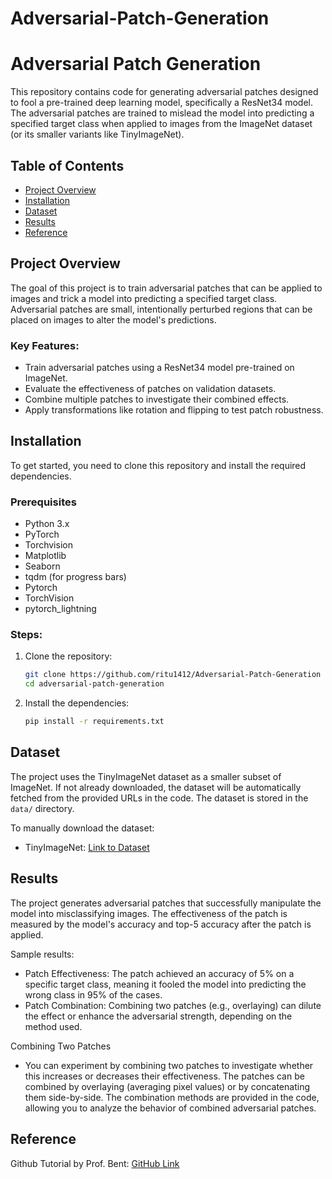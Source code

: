 # Adversarial-Patch-Generation

# Adversarial Patch Generation

This repository contains code for generating adversarial patches designed to fool a pre-trained deep learning model, specifically a ResNet34 model. The adversarial patches are trained to mislead the model into predicting a specified target class when applied to images from the ImageNet dataset (or its smaller variants like TinyImageNet).

## Table of Contents
- [Project Overview](#project-overview)
- [Installation](#installation)
- [Dataset](#dataset)
- [Results](#results)
- [Reference](#reference)

## Project Overview

The goal of this project is to train adversarial patches that can be applied to images and trick a model into predicting a specified target class. Adversarial patches are small, intentionally perturbed regions that can be placed on images to alter the model's predictions.

### Key Features:
- Train adversarial patches using a ResNet34 model pre-trained on ImageNet.
- Evaluate the effectiveness of patches on validation datasets.
- Combine multiple patches to investigate their combined effects.
- Apply transformations like rotation and flipping to test patch robustness.

## Installation

To get started, you need to clone this repository and install the required dependencies.

### Prerequisites
- Python 3.x
- PyTorch
- Torchvision
- Matplotlib
- Seaborn
- tqdm (for progress bars)
- Pytorch
- TorchVision
- pytorch_lightning

### Steps:

1. Clone the repository:
    ```bash
    git clone https://github.com/ritu1412/Adversarial-Patch-Generation
    cd adversarial-patch-generation
    ```

2. Install the dependencies:
    ```bash
    pip install -r requirements.txt
    ```

## Dataset

The project uses the TinyImageNet dataset as a smaller subset of ImageNet. If not already downloaded, the dataset will be automatically fetched from the provided URLs in the code. The dataset is stored in the `data/` directory.

To manually download the dataset:
- TinyImageNet: [Link to Dataset](http://cs231n.stanford.edu/tiny-imagenet-200.zip)

## Results
The project generates adversarial patches that successfully manipulate the model into misclassifying images. The effectiveness of the patch is measured by the model's accuracy and top-5 accuracy after the patch is applied.

Sample results:

- Patch Effectiveness: The patch achieved an accuracy of 5% on a specific target class, meaning it fooled the model into predicting the wrong class in 95% of the cases.
- Patch Combination: Combining two patches (e.g., overlaying) can dilute the effect or enhance the adversarial strength, depending on the method used.

Combining Two Patches
- You can experiment by combining two patches to investigate whether this increases or decreases their effectiveness. The patches can be combined by overlaying (averaging pixel values) or by concatenating them side-by-side. The combination methods are provided in the code, allowing you to analyze the behavior of combined adversarial patches.

## Reference

Github Tutorial by Prof. Bent: [GitHub Link](https://github.com/AIPI-590-XAI/Duke-AI-XAI/tree/main)
